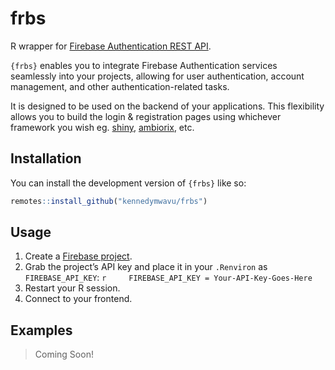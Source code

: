 
<!-- README.md is generated from README.Rmd. Please edit that file -->

# frbs

<!-- badges: start -->
<!-- badges: end -->

R wrapper for [Firebase Authentication REST
API](https://firebase.google.com/docs/reference/rest/auth).

`{frbs}` enables you to integrate Firebase Authentication services
seamlessly into your projects, allowing for user authentication, account
management, and other authentication-related tasks.

It is designed to be used on the backend of your applications. This
flexibility allows you to build the login & registration pages using
whichever framework you wish eg.
[shiny](https://github.com/rstudio/shiny),
[ambiorix](https://github.com/devOpifex/ambiorix), etc.

## Installation

You can install the development version of `{frbs}` like so:

``` r
remotes::install_github("kennedymwavu/frbs")
```

## Usage

1.  Create a [Firebase project](https://console.firebase.google.com/).
2.  Grab the project’s API key and place it in your `.Renviron` as
    `FIREBASE_API_KEY`:
    `r     FIREBASE_API_KEY = Your-API-Key-Goes-Here`
3.  Restart your R session.
4.  Connect to your frontend.

## Examples

> Coming Soon!
